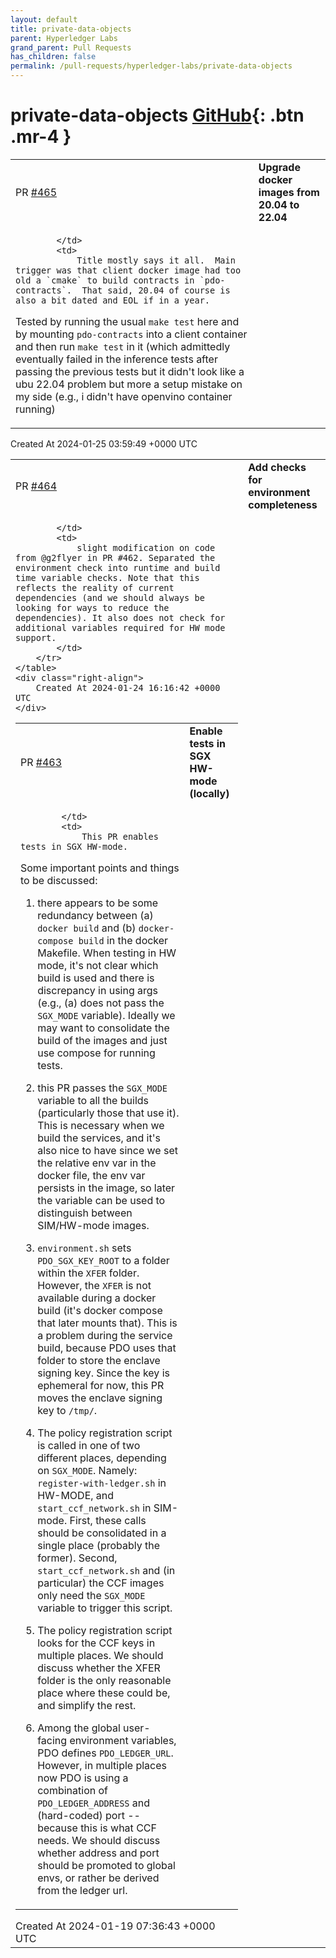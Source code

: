 ```yaml
---
layout: default
title: private-data-objects
parent: Hyperledger Labs
grand_parent: Pull Requests
has_children: false
permalink: /pull-requests/hyperledger-labs/private-data-objects
---
```


# private-data-objects <span class="fs-3 right-align">[GitHub](https://github.com/hyperledger-labs/private-data-objects){: .btn .mr-4 }</span>


<div>
    <table>
        <tr>
            <td>
                PR <a href="https://github.com/hyperledger-labs/private-data-objects/pull/465" class=".btn">#465</a>
            </td>
            <td>
                <b>
                    Upgrade docker images from 20.04 to 22.04
                </b>
            </td>
        </tr>
        <tr>
            <td>
                
            </td>
            <td>
                Title mostly says it all.  Main trigger was that client docker image had too old a `cmake` to build contracts in `pdo-contracts`.  That said, 20.04 of course is also a bit dated and EOL if in a year.

Tested by running the usual `make test` here and by mounting `pdo-contracts` into a client container and then run `make test` in it (which admittedly eventually failed in the inference tests after passing the previous tests but it didn't look like a ubu 22.04 problem but more a setup mistake on my side (e.g., i didn't have openvino container running)
            </td>
        </tr>
    </table>
    <div class="right-align">
        Created At 2024-01-25 03:59:49 +0000 UTC
    </div>
</div>

<div>
    <table>
        <tr>
            <td>
                PR <a href="https://github.com/hyperledger-labs/private-data-objects/pull/464" class=".btn">#464</a>
            </td>
            <td>
                <b>
                    Add checks for environment completeness 
                </b>
            </td>
        </tr>
        <tr>
            <td>
                
            </td>
            <td>
                slight modification on code from @g2flyer in PR #462. Separated the environment check into runtime and build time variable checks. Note that this reflects the reality of current dependencies (and we should always be looking for ways to reduce the dependencies). It also does not check for additional variables required for HW mode support.
            </td>
        </tr>
    </table>
    <div class="right-align">
        Created At 2024-01-24 16:16:42 +0000 UTC
    </div>
</div>

<div>
    <table>
        <tr>
            <td>
                PR <a href="https://github.com/hyperledger-labs/private-data-objects/pull/463" class=".btn">#463</a>
            </td>
            <td>
                <b>
                    Enable tests in SGX HW-mode (locally)
                </b>
            </td>
        </tr>
        <tr>
            <td>
                
            </td>
            <td>
                This PR enables tests in SGX HW-mode.

Some important points and things to be discussed:

1.  there appears to be some redundancy between (a) `docker build` and (b) `docker-compose build` in the docker Makefile. When testing in HW mode, it's not clear which build is used and there is discrepancy in using args (e.g., (a) does not pass the `SGX_MODE` variable). Ideally we may want to consolidate the build of the images and just use compose for running tests.

2.  this PR passes the `SGX_MODE` variable to all the builds (particularly those that use it). This is necessary when we build the services, and it's also nice to have since we set the relative env var in the docker file, the env var persists in the image, so later the variable can be used to distinguish between SIM/HW-mode images.

3. `environment.sh` sets `PDO_SGX_KEY_ROOT` to a folder within the `XFER` folder. However, the `XFER` is not available during a docker build (it's docker compose that later mounts that). This is a problem during the service build, because PDO uses that folder to store the enclave signing key. Since the key is ephemeral for now, this PR moves the enclave signing key to `/tmp/`.

4. The policy registration script is called in one of two different places, depending on `SGX_MODE`. Namely: `register-with-ledger.sh` in HW-MODE, and `start_ccf_network.sh` in SIM-mode. First, these calls should be consolidated in a single place (probably the former). Second, `start_ccf_network.sh` and (in particular) the CCF images only need the `SGX_MODE` variable to trigger this script.

5. The policy registration script looks for the CCF keys in multiple places. We should discuss whether the XFER folder is the only reasonable place where these could be, and simplify the rest.

6. Among the global user-facing environment variables, PDO defines `PDO_LEDGER_URL`. However, in multiple places now PDO is using a combination of `PDO_LEDGER_ADDRESS` and (hard-coded) port -- because this is what CCF needs. We should discuss whether address and port should be promoted to global envs, or rather be derived from the ledger url.
            </td>
        </tr>
    </table>
    <div class="right-align">
        Created At 2024-01-19 07:36:43 +0000 UTC
    </div>
</div>

